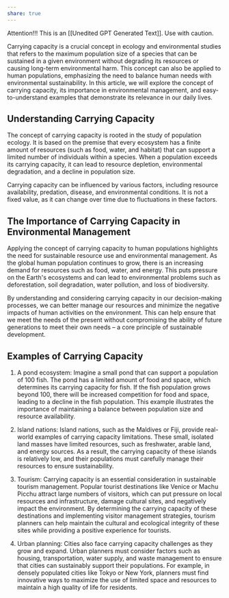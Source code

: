 ```yaml
---
share: true
---
```



Attention!!! This is an [[Unedited GPT Generated Text]]. Use with caution.

Carrying capacity is a crucial concept in ecology and environmental studies that refers to the maximum population size of a species that can be sustained in a given environment without degrading its resources or causing long-term environmental harm. This concept can also be applied to human populations, emphasizing the need to balance human needs with environmental sustainability. In this article, we will explore the concept of carrying capacity, its importance in environmental management, and easy-to-understand examples that demonstrate its relevance in our daily lives.

## Understanding Carrying Capacity

The concept of carrying capacity is rooted in the study of population ecology. It is based on the premise that every ecosystem has a finite amount of resources (such as food, water, and habitat) that can support a limited number of individuals within a species. When a population exceeds its carrying capacity, it can lead to resource depletion, environmental degradation, and a decline in population size.

Carrying capacity can be influenced by various factors, including resource availability, predation, disease, and environmental conditions. It is not a fixed value, as it can change over time due to fluctuations in these factors.

## The Importance of Carrying Capacity in Environmental Management

Applying the concept of carrying capacity to human populations highlights the need for sustainable resource use and environmental management. As the global human population continues to grow, there is an increasing demand for resources such as food, water, and energy. This puts pressure on the Earth's ecosystems and can lead to environmental problems such as deforestation, soil degradation, water pollution, and loss of biodiversity.

By understanding and considering carrying capacity in our decision-making processes, we can better manage our resources and minimize the negative impacts of human activities on the environment. This can help ensure that we meet the needs of the present without compromising the ability of future generations to meet their own needs – a core principle of sustainable development.

## Examples of Carrying Capacity

1. A pond ecosystem: Imagine a small pond that can support a population of 100 fish. The pond has a limited amount of food and space, which determines its carrying capacity for fish. If the fish population grows beyond 100, there will be increased competition for food and space, leading to a decline in the fish population. This example illustrates the importance of maintaining a balance between population size and resource availability.

2. Island nations: Island nations, such as the Maldives or Fiji, provide real-world examples of carrying capacity limitations. These small, isolated land masses have limited resources, such as freshwater, arable land, and energy sources. As a result, the carrying capacity of these islands is relatively low, and their populations must carefully manage their resources to ensure sustainability.

3. Tourism: Carrying capacity is an essential consideration in sustainable tourism management. Popular tourist destinations like Venice or Machu Picchu attract large numbers of visitors, which can put pressure on local resources and infrastructure, damage cultural sites, and negatively impact the environment. By determining the carrying capacity of these destinations and implementing visitor management strategies, tourism planners can help maintain the cultural and ecological integrity of these sites while providing a positive experience for tourists.

4. Urban planning: Cities also face carrying capacity challenges as they grow and expand. Urban planners must consider factors such as housing, transportation, water supply, and waste management to ensure that cities can sustainably support their populations. For example, in densely populated cities like Tokyo or New York, planners must find innovative ways to maximize the use of limited space and resources to maintain a high quality of life for residents.

